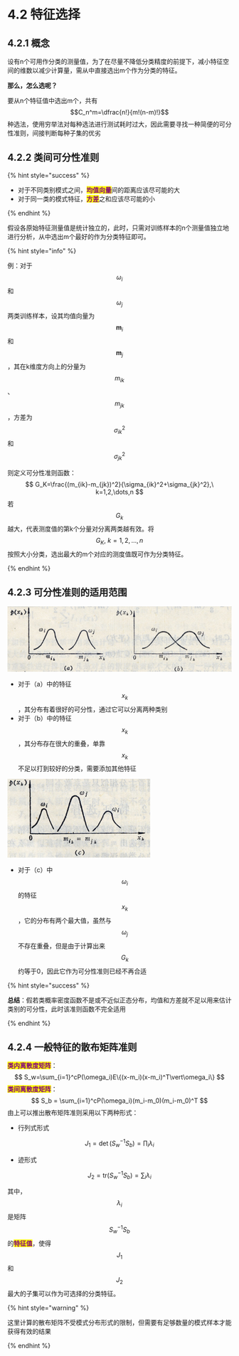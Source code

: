 # 4.2 特征选择

## 4.2.1 概念

设有n个可用作分类的测量值，为了在尽量不降低分类精度的前提下，减小特征空间的维数以减少计算量，需从中直接选出m个作为分类的特征。



**那么，怎么选呢？**



要从n个特征值中选出m个，共有$$C_n^m=\dfrac{n!}{m!(n-m)!}$$种选法，使用穷举法对每种选法进行测试耗时过大，因此需要寻找一种简便的可分性准则，间接判断每种子集的优劣



## 4.2.2 类间可分性准则

{% hint style="success" %}

- 对于不同类别模式之间，<mark style="color:purple;">**均值向量**</mark>间的距离应该尽可能的大
- 对于同一类的模式特征，<mark style="color:purple;">**方差**</mark>之和应该尽可能的小

{% endhint %}



假设各原始特征测量值是统计独立的，此时，只需对训练样本的n个测量值独立地进行分析，从中选出m个最好的作为分类特征即可。



{% hint style="info" %}

例：对于$$\omega_i$$和$$\omega_j$$两类训练样本，设其均值向量为$$\boldsymbol{m}_i$$和$$\boldsymbol{m}_j$$，其在k维度方向上的分量为$$m_{ik}$$、$$m_{jk}$$，方差为$$\sigma_{ik}^2$$和$$\sigma_{jk}^2$$



则定义可分性准则函数：
$$
G_K=\frac{(m_{ik}-m_{jk})^2}{\sigma_{ik}^2+\sigma_{jk}^2},\ k=1,2,\dots,n
$$
若$$G_k$$越大，代表测度值的第k个分量对分离两类越有效。将$$G_K,\ k=1,2,\dots,n$$按照大小分类，选出最大的m个对应的测度值既可作为分类特征。

{% endhint %}





## 4.2.3 可分性准则的适用范围

![](../.gitbook/assets/4.2.1.png)

- 对于（a）中的特征$$x_k$$，其分布有着很好的可分性，通过它可以分离两种类别
- 对于（b）中的特征$$x_k$$，其分布存在很大的重叠，单靠$$x_k$$不足以打到较好的分类，需要添加其他特征

![](../.gitbook/assets/4.2.2.png)

- 对于（c）中$$\omega_i$$的特征$$x_k$$，它的分布有两个最大值，虽然与$$\omega_j$$不存在重叠，但是由于计算出来$$G_k$$约等于0，因此它作为可分性准则已经不再合适



{% hint style="success" %}

**总结**：假若类概率密度函数不是或不近似正态分布，均值和方差就不足以用来估计类别的可分性，此时该准则函数不完全适用

{% endhint %}



## 4.2.4 一般特征的散布矩阵准则

<mark style="color:purple;">**类内离散度矩阵**</mark>：
$$
S_w=\sum_{i=1}^cP(\omega_i)E\{(x-m_i)(x-m_i)^T\vert\omega_i\}
$$
<mark style="color:purple;">**类间离散度矩阵**</mark>：
$$
S_b = \sum_{i=1}^cP(\omega_i)(m_i-m_0)(m_i-m_0)^T
$$
由上可以推出散布矩阵准则采用以下两种形式：

- 行列式形式

$$
J_1=\det(S_w^{-1}S_b)=\prod_{i}\lambda_i
$$

- 迹形式

$$
J_2=\text{tr}(S_w^{-1}S_b)=\sum_{i}\lambda_i
$$

其中，$$\lambda_i$$是矩阵$$S_w^{-1}S_b$$的<mark style="color:purple;">**特征值**</mark>，使得$$J_1$$和$$J_2$$最大的子集可以作为可选择的分类特征。



{% hint style="warning" %}

这里计算的散布矩阵不受模式分布形式的限制，但需要有足够数量的模式样本才能获得有效的结果

{% endhint %}

